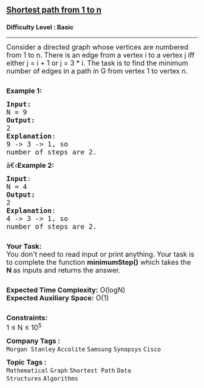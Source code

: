 <h2><a href="https://practice.geeksforgeeks.org/problems/shortest-path-from-1-to-n0156/1?page=1&difficulty[]=-1&status[]=unsolved&sortBy=submissions">Shortest path from 1 to n</a></h2><h3>Difficulty Level : Basic</h3><hr><div class="problems_problem_content__Xm_eO"><p><span style="font-size:18px">Consider a directed graph whose vertices are numbered from 1 to n. There is an edge from a vertex i to a vertex j iff either j = i + 1 or j = 3 * i. The task is to find the minimum number of edges in a path in G from vertex 1 to vertex n.</span></p>

<p><br>
<span style="font-size:18px"><strong>Example 1:</strong></span></p>

<pre><span style="font-size:18px"><strong>Input:
</strong>N = 9
<strong>Output:</strong>
2
<strong>Explanation</strong>:
9 -&gt; 3 -&gt; 1, so
number of steps are 2. </span></pre>

<p><span style="font-size:18px">â€‹<strong>Example 2:</strong></span></p>

<pre><span style="font-size:18px"><strong>Input</strong>:
N = 4
<strong>Output:</strong>
2
<strong>Explanation</strong>:
4 -&gt; 3 -&gt; 1, so
number of steps are 2.
</span></pre>

<p><br>
<span style="font-size:18px"><strong>Your Task:&nbsp;&nbsp;</strong><br>
You don't need to read input or print anything. Your task is to complete the function&nbsp;<strong>minimumStep()</strong>&nbsp;which takes the <strong>N</strong><strong> </strong>as inputs and returns the answer.</span></p>

<p><br>
<span style="font-size:18px"><strong>Expected Time Complexity:</strong>&nbsp;O(logN)<br>
<strong>Expected Auxiliary Space:</strong>&nbsp;O(1)</span></p>

<p><br>
<span style="font-size:18px"><strong>Constraints:</strong><br>
1 ≤ N ≤ 10<sup>5</sup></span></p>
</div><p><span style=font-size:18px><strong>Company Tags : </strong><br><code>Morgan Stanley</code>&nbsp;<code>Accolite</code>&nbsp;<code>Samsung</code>&nbsp;<code>Synopsys</code>&nbsp;<code>Cisco</code>&nbsp;<br><p><span style=font-size:18px><strong>Topic Tags : </strong><br><code>Mathematical</code>&nbsp;<code>Graph</code>&nbsp;<code>Shortest Path</code>&nbsp;<code>Data Structures</code>&nbsp;<code>Algorithms</code>&nbsp;